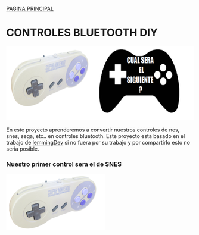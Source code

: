 [PAGINA PRINCIPAL](index.md)

# CONTROLES BLUETOOTH DIY

<img src="imagenes/LOGO CONTROLES.png"
height="200">

En este proyecto aprenderemos a convertir nuestros controles de nes, snes, sega, etc.. en controles bluetooth.
Este proyecto esta basado en el trabajo de [lemmingDev](https://github.com/lemmingDev)
si no fuera por su trabajo y por compartirlo esto no seria posible.

### Nuestro primer control sera el de SNES

<img src="imagenes/CONTROLsnes.png"
height="150">

<script type="module" src="web/install-button.js?module">conectar</script>
<esp-web-install-button manifest="proyectos/controles_bluetooth/xgames_snes/manifest.json"></esp-web-install-button>

